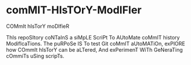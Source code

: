# comMIT-HIsTOrY-ModIFIer
COMmIt hIsTorY moDIfieR

ThIs repoSItory coNTaInS a siMpLE ScriPt To AUtoMate coMmIT history ModifIcaTions. The puRPoSe IS To test Git coMmIT aUtoMATiOn, exPlORE how COmmIt hIsTorY can be aLTered, And exPerimenT WiTh GeNeraTing cOmmiTs uSing scripTs.
